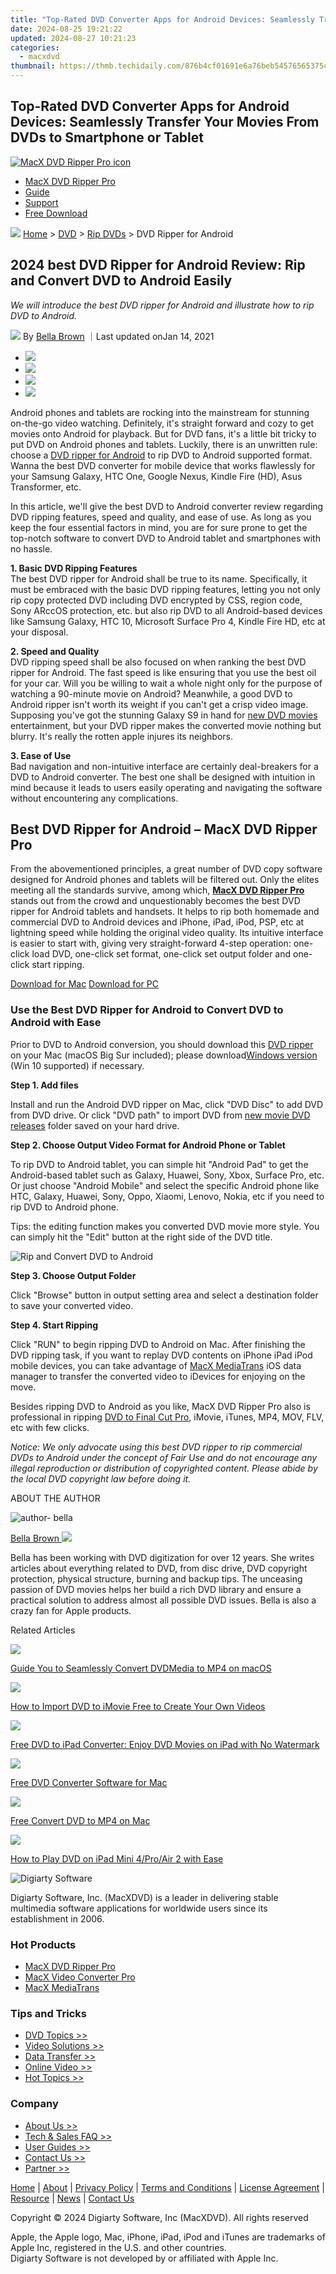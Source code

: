 ```yaml
---
title: "Top-Rated DVD Converter Apps for Android Devices: Seamlessly Transfer Your Movies From DVDs to Smartphone or Tablet"
date: 2024-08-25 19:21:22
updated: 2024-08-27 10:21:23
categories:
  - macxdvd
thumbnail: https://thmb.techidaily.com/876b4cf01691e6a76beb54576565375ccfec6aaf58375585e8d7cab9fd27ade4.jpg
---
```


## Top-Rated DVD Converter Apps for Android Devices: Seamlessly Transfer Your Movies From DVDs to Smartphone or Tablet

[![MacX DVD Ripper Pro icon](https://www.macxdvd.com/mac-dvd-video-converter-how-to/../image-style/new-seo/icon12.png)](https://tools.techidaily.com/macxdvd/products/)

* [MacX DVD Ripper Pro](https://tools.techidaily.com/macxdvd/products/)
* [Guide](https://tools.techidaily.com/macxdvd/products/)
* [Support](https://tools.techidaily.com/macxdvd/products/)
* [Free Download](https://tools.techidaily.com/macxdvd/products/)



![](https://www.macxdvd.com/mac-dvd-video-converter-how-to/../image-style/new-seo/icon7.png) [Home](https://tools.techidaily.com/macxdvd/products/) \> [DVD](https://tools.techidaily.com/macxdvd/products/) \> [Rip DVDs](https://tools.techidaily.com/macxdvd/products/) \> DVD Ripper for Android

## 2024 best DVD Ripper for Android Review: Rip and Convert DVD to Android Easily



_We will introduce the best DVD ripper for Android and illustrate how to rip DVD to Android._ 

![](https://www.macxdvd.com/mac-dvd-video-converter-how-to/../image-style/new-seo/icon6.png) By [Bella Brown](https://tools.techidaily.com/macxdvd/products/) ｜Last updated onJan 14, 2021 

* [![](https://www.macxdvd.com/mac-dvd-video-converter-how-to/../image-style/new-seo/share-fa.jpg)](https://www.facebook.com/sharer/sharer.php?u=https://www.macxdvd.com/mac-dvd-video-converter-how-to/best-dvd-ripper-for-android-review.htm)
* [![](https://www.macxdvd.com/mac-dvd-video-converter-how-to/../image-style/new-seo/share-tw.jpg)](https://twitter.com/intent/tweet?url=https://www.macxdvd.com/mac-dvd-video-converter-how-to/best-dvd-ripper-for-android-review.htm)
* [![](https://www.macxdvd.com/mac-dvd-video-converter-how-to/../image-style/new-seo/share-go.jpg)](https://pinterest.com/pin/create/button/?url=https://www.macxdvd.com/mac-dvd-video-converter-how-to/best-dvd-ripper-for-android-review.htm)
* [![](https://www.macxdvd.com/mac-dvd-video-converter-how-to/../image-style/new-seo/share-in.jpg)](https://www.linkedin.com/shareArticle?mini=true&url=https://www.macxdvd.com/mac-dvd-video-converter-how-to/best-dvd-ripper-for-android-review.htm&title=&summary=https://www.macxdvd.com/mac-dvd-video-converter-how-to/best-dvd-ripper-for-android-review.htm&source=)

Android phones and tablets are rocking into the mainstream for stunning on-the-go video watching. Definitely, it's straight forward and cozy to get movies onto Android for playback. But for DVD fans, it's a little bit tricky to put DVD on Android phones and tablets. Luckily, there is an unwritten rule: choose a [DVD ripper for Android](https://tools.techidaily.com/macxdvd/products/) to rip DVD to Android supported format. Wanna the best DVD converter for mobile device that works flawlessly for your Samsung Galaxy, HTC One, Google Nexus, Kindle Fire (HD), Asus Transformer, etc. 

In this article, we'll give the best DVD to Android converter review regarding DVD ripping features, speed and quality, and ease of use. As long as you keep the four essential factors in mind, you are for sure prone to get the top-notch software to convert DVD to Android tablet and smartphones with no hassle.

**1\. Basic DVD Ripping Features**  
 The best DVD ripper for Android shall be true to its name. Specifically, it must be embraced with the basic DVD ripping features, letting you not only rip copy protected DVD including DVD encrypted by CSS, region code, Sony ARccOS protection, etc. but also rip DVD to all Android-based devices like Samsung Galaxy, HTC 10, Microsoft Surface Pro 4, Kindle Fire HD, etc at your disposal.

**2\. Speed and Quality**  
 DVD ripping speed shall be also focused on when ranking the best DVD ripper for Android. The fast speed is like ensuring that you use the best oil for your car. Will you be willing to wait a whole night only for the purpose of watching a 90-minute movie on Android? Meanwhile, a good DVD to Android ripper isn't worth its weight if you can't get a crisp video image. Supposing you've got the stunning Galaxy S9 in hand for [new DVD movies](https://tools.techidaily.com/macxdvd/products/) entertainment, but your DVD ripper makes the converted movie nothing but blurry. It's really the rotten apple injures its neighbors. 

**3\. Ease of Use**  
 Bad navigation and non-intuitive interface are certainly deal-breakers for a DVD to Android converter. The best one shall be designed with intuition in mind because it leads to users easily operating and navigating the software without encountering any complications. 

## Best DVD Ripper for Android – MacX DVD Ripper Pro

From the abovementioned principles, a great number of DVD copy software designed for Android phones and tablets will be filtered out. Only the elites meeting all the standards survive, among which, [**MacX DVD Ripper Pro**](https://tools.techidaily.com/macxdvd/products/) stands out from the crowd and unquestionably becomes the best DVD ripper for Android tablets and handsets. It helps to rip both homemade and commercial DVD to Android devices and iPhone, iPad, iPod, PSP, etc at lightning speed while holding the original video quality. Its intuitive interface is easier to start with, giving very straight-forward 4-step operation: one-click load DVD, one-click set format, one-click set output folder and one-click start ripping. 

[Download for Mac](https://tools.techidaily.com/macxdvd/products/) [Download for PC](https://tools.techidaily.com/macxdvd/products/) 

### Use the Best DVD Ripper for Android to Convert DVD to Android with Ease

Prior to DVD to Android conversion, you should download this [DVD ripper](https://tools.techidaily.com/macxdvd/products/) on your Mac (macOS Big Sur included); please download[Windows version](https://tools.techidaily.com/macxdvd/products/) (Win 10 supported) if necessary.

**Step 1\. Add files**

Install and run the Android DVD ripper on Mac, click "DVD Disc" to add DVD from DVD drive. Or click "DVD path" to import DVD from [new movie DVD releases](https://tools.techidaily.com/macxdvd/products/) folder saved on your hard drive.

**Step 2\. Choose Output Video Format for Android Phone or Tablet**

To rip DVD to Android tablet, you can simple hit "Android Pad" to get the Android-based tablet such as Galaxy, Huawei, Sony, Xbox, Surface Pro, etc. Or just choose "Android Mobile" and select the specific Android phone like HTC, Galaxy, Huawei, Sony, Oppo, Xiaomi, Lenovo, Nokia, etc if you need to rip DVD to Android phone. 

Tips: the editing function makes you converted DVD movie more style. You can simply hit the "Edit" button at the right side of the DVD title. 

![Rip and Convert DVD to Android](https://www.macxdvd.com/mac-dvd-video-converter-how-to/article-image/zxh-mdrp-050401.png) 

**Step 3\. Choose Output Folder**

Click "Browse" button in output setting area and select a destination folder to save your converted video.

**Step 4\. Start Ripping**

Click "RUN" to begin ripping DVD to Android on Mac. After finishing the DVD ripping task, if you want to replay DVD contents on iPhone iPad iPod mobile devices, you can take advantage of [MacX MediaTrans](https://tools.techidaily.com/macxdvd/products/) iOS data manager to transfer the converted video to iDevices for enjoying on the move. 

Besides ripping DVD to Android as you like, MacX DVD Ripper Pro also is professional in ripping [DVD to Final Cut Pro](https://tools.techidaily.com/macxdvd/products/), iMovie, iTunes, MP4, MOV, FLV, etc with few clicks. 

 _Notice: We only advocate using this best DVD ripper to rip commercial DVDs to Android under the concept of Fair Use and do not encourage any illegal reproduction or distribution of copyrighted content. Please abide by the local DVD copyright law before doing it._ 

ABOUT THE AUTHOR

![author- bella](https://www.macxdvd.com/mac-dvd-video-converter-how-to/../image-style/new-seo/bella.png) 

[Bella Brown ![](https://www.macxdvd.com/mac-dvd-video-converter-how-to/../image-style/new-seo/share-in1.jpg)](https://www.linkedin.com/in/bella-brown-920145104/) 

Bella has been working with DVD digitization for over 12 years. She writes articles about everything related to DVD, from disc drive, DVD copyright protection, physical structure, burning and backup tips. The unceasing passion of DVD movies helps her build a rich DVD library and ensure a practical solution to address almost all possible DVD issues. Bella is also a crazy fan for Apple products.



Related Articles

![](https://www.macxdvd.com/mac-dvd-video-converter-how-to/../image-style/new-seo/pic7.jpg)

[Guide You to Seamlessly Convert DVDMedia to MP4 on macOS](https://tools.techidaily.com/macxdvd/products/) 

![](https://www.macxdvd.com/mac-dvd-video-converter-how-to/../image-style/new-seo/pic6.jpg)

[How to Import DVD to iMovie Free to Create Your Own Videos](https://tools.techidaily.com/macxdvd/products/) 

![](https://www.macxdvd.com/mac-dvd-video-converter-how-to/../image-style/new-seo/pic5.jpg)

[Free DVD to iPad Converter: Enjoy DVD Movies on iPad with No Watermark](https://tools.techidaily.com/macxdvd/products/)

![](https://www.macxdvd.com/mac-dvd-video-converter-how-to/../image-style/new-seo/pic4.jpg)

[Free DVD Converter Software for Mac](https://tools.techidaily.com/macxdvd/products/)

![](https://www.macxdvd.com/mac-dvd-video-converter-how-to/../image-style/new-seo/pic3.jpg)

[Free Convert DVD to MP4 on Mac](https://tools.techidaily.com/macxdvd/products/)

![](https://www.macxdvd.com/mac-dvd-video-converter-how-to/../image-style/new-seo/pic2.jpg)

[How to Play DVD on iPad Mini 4/Pro/Air 2 with Ease](https://tools.techidaily.com/macxdvd/products/) 



![Digiarty Software](https://www.macxdvd.com/mac-dvd-video-converter-how-to/../icon/logo.png) 

Digiarty Software, Inc. (MacXDVD) is a leader in delivering stable multimedia software applications for worldwide users since its establishment in 2006.

### Hot Products

* [MacX DVD Ripper Pro](https://tools.techidaily.com/macxdvd/products/)
* [MacX Video Converter Pro](https://tools.techidaily.com/macxdvd/products/)
* [MacX MediaTrans](https://tools.techidaily.com/macxdvd/products/)

### Tips and Tricks

* [DVD Topics >>](https://tools.techidaily.com/macxdvd/products/)
* [Video Solutions >>](https://tools.techidaily.com/macxdvd/products/)
* [Data Transfer >>](https://tools.techidaily.com/macxdvd/products/)
* [Online Video >>](https://tools.techidaily.com/macxdvd/products/)
* [Hot Topics >>](https://tools.techidaily.com/macxdvd/products/)

### Company

* [About Us >>](https://tools.techidaily.com/macxdvd/products/)
* [Tech & Sales FAQ >>](https://tools.techidaily.com/macxdvd/products/)
* [User Guides >>](https://tools.techidaily.com/macxdvd/products/)
* [Contact Us >>](https://tools.techidaily.com/macxdvd/products/)
* [Partner >>](https://tools.techidaily.com/macxdvd/products/)



[Home](https://tools.techidaily.com/macxdvd/products/) | [About](https://tools.techidaily.com/macxdvd/products/) | [Privacy Policy](https://tools.techidaily.com/macxdvd/products/) | [Terms and Conditions](https://tools.techidaily.com/macxdvd/products/) | [License Agreement](https://tools.techidaily.com/macxdvd/products/) | [Resource](https://tools.techidaily.com/macxdvd/products/) | [News](https://tools.techidaily.com/macxdvd/products/) | [Contact Us](https://tools.techidaily.com/macxdvd/products/)

Copyright © 2024 Digiarty Software, Inc (MacXDVD). All rights reserved

Apple, the Apple logo, Mac, iPhone, iPad, iPod and iTunes are trademarks of Apple Inc, registered in the U.S. and other countries.  
 Digiarty Software is not developed by or affiliated with Apple Inc.

<ins class="adsbygoogle"
     style="display:block"
     data-ad-format="autorelaxed"
     data-ad-client="ca-pub-7571918770474297"
     data-ad-slot="1223367746"></ins>



<ins class="adsbygoogle"
     style="display:block"
     data-ad-client="ca-pub-7571918770474297"
     data-ad-slot="8358498916"
     data-ad-format="auto"
     data-full-width-responsive="true"></ins>
